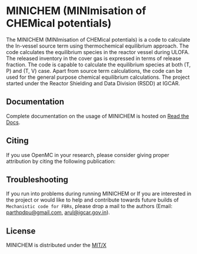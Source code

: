 # MINICHEM (MINImisation of CHEMical potentials)

The MINICHEM (MINImisation of CHEMical potentials) is a code to calculate
the In-vessel source term using thermochemical equilibrium approach. The code
calculates the equilibrium species in the reactor vessel during ULOFA. The
released inventory in the cover gas is expressed in terms of release fraction.
The code is capable to calculate the equilibrium species at both (T, P) and
(T, V) case.
Apart from source term calculations, the code can be used for the
general purpose chemical equilibrium calculations. The
project started under the Reactor Shielding and Data Division (RSDD) at IGCAR.


## Documentation

Complete documentation on the usage of MINICHEM is hosted on
[Read the Docs](https://minichem.readthedocs.io/en/latest/).


## Citing

If you use OpenMC in your research, please consider giving proper attribution by
citing the following publication:



## Troubleshooting

If you run into problems during running MINICHEM or If you are
interested in the project or would like to help and contribute towards future builds of ```Mechanistic code for FBRs```, please drop a mail to
the authors (Email: parthpdpu@gmail.com, arul@igcar.gov.in).

## License

MINICHEM is distributed under
the [MIT/X](http://openmc.readthedocs.io/en/stable/license.html)
